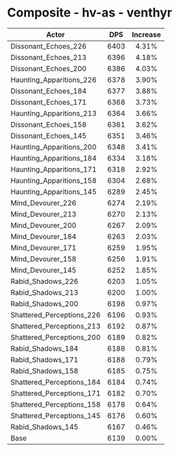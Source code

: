 # Composite - hv-as - venthyr
| Actor | DPS | Increase |
|---|:---:|:---:|
|Dissonant_Echoes_226|6403|4.31%|
|Dissonant_Echoes_213|6396|4.18%|
|Dissonant_Echoes_200|6386|4.03%|
|Haunting_Apparitions_226|6378|3.90%|
|Dissonant_Echoes_184|6377|3.88%|
|Dissonant_Echoes_171|6368|3.73%|
|Haunting_Apparitions_213|6364|3.66%|
|Dissonant_Echoes_158|6361|3.62%|
|Dissonant_Echoes_145|6351|3.46%|
|Haunting_Apparitions_200|6348|3.41%|
|Haunting_Apparitions_184|6334|3.18%|
|Haunting_Apparitions_171|6318|2.92%|
|Haunting_Apparitions_158|6304|2.68%|
|Haunting_Apparitions_145|6289|2.45%|
|Mind_Devourer_226|6274|2.19%|
|Mind_Devourer_213|6270|2.13%|
|Mind_Devourer_200|6267|2.09%|
|Mind_Devourer_184|6263|2.03%|
|Mind_Devourer_171|6259|1.95%|
|Mind_Devourer_158|6256|1.91%|
|Mind_Devourer_145|6252|1.85%|
|Rabid_Shadows_226|6203|1.05%|
|Rabid_Shadows_213|6200|1.00%|
|Rabid_Shadows_200|6198|0.97%|
|Shattered_Perceptions_226|6196|0.93%|
|Shattered_Perceptions_213|6192|0.87%|
|Shattered_Perceptions_200|6189|0.82%|
|Rabid_Shadows_184|6188|0.81%|
|Rabid_Shadows_171|6188|0.79%|
|Rabid_Shadows_158|6185|0.75%|
|Shattered_Perceptions_184|6184|0.74%|
|Shattered_Perceptions_171|6182|0.70%|
|Shattered_Perceptions_158|6178|0.64%|
|Shattered_Perceptions_145|6176|0.60%|
|Rabid_Shadows_145|6167|0.46%|
|Base|6139|0.00%|
